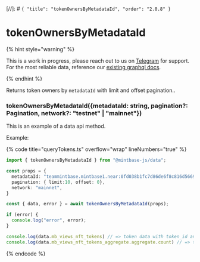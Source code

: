 [//]: # `{ "title": "tokenOwnersByMetadataId", "order": "2.0.8" }`

# tokenOwnersByMetadataId

{% hint style="warning" %}

This is a work in progress, please reach out to us on [Telegram](https://t.me/mintdev) for support.
For the most reliable data, reference our [existing graphql docs](https://docs.mintbase.io/dev/read-data/mintbase-graph).

{% endhint %}

Returns token owners by `metadataId` with limit and offset pagination..

### tokenOwnersByMetadataId({metadataId: string, pagination?: Pagination, network?: "testnet" | "mainnet"})

This is an example of a data api method.

Example:

{% code title="queryTokens.ts" overflow="wrap" lineNumbers="true" %}

```typescript
import { tokenOwnersByMetadataId } from "@mintbase-js/data";

const props = {
  metadataId: "teammintbase.mintbase1.near:0fd038b1fc7d86de6f8c816d5669accc",
  pagination: { limit:10, offset: 0},
  network: "mainnet",
}

const { data, error } = await tokenOwnersByMetadataId(props);

if (error) {
  console.log("error", error);
}

console.log(data.mb_views_nft_tokens) // => token data with token_id and owner
console.log(data.mb_views_nft_tokens_aggregate.aggregate.count) // => token counter

```

{% endcode %}
